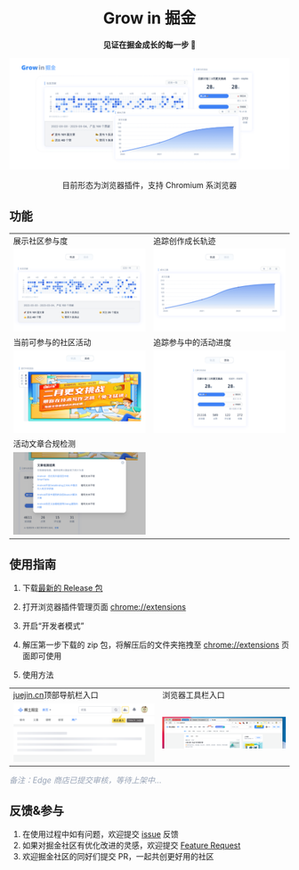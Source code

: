<h1 align="center">Grow in 掘金</h1>
<p align="center"><strong>见证在掘金成长的每一步 🚀</strong></p>

<p align="center">
    <img src="./preset/tile.png" />
</p>

<p align="center">
目前形态为浏览器插件，支持 Chromium 系浏览器
</p>

## 功能

<table>
    <tr>
        <td>
        展示社区参与度
        </td>
        <td>
追踪创作成长轨迹
        </td>
    </tr>
    <tr>
        <td><img src="./preset/features/contribution.png" alt="热力图"/></td>
        <td><img src="./preset/features/trending.png"/></td>
    </tr>
    <tr>
        <td>当前可参与的社区活动</td>
        <td>追踪参与中的活动进度</td>
    </tr>
    <tr>
        <td><img src="./preset/features/ongoingActivity.png"/></td>
        <td><img src="./preset/features/joinedActivity.png"/></td>
    </tr>
    <tr>
        <td>活动文章合规检测</td>
    </tr>
    <tr>
        <td><img src="./preset/features/articleDetector.png"/></td>
    </tr>
</table>

## 使用指南

1. 下载[最新的 Release 包](https://github.com/curly210102/grow-in-juejin/releases/latest/download/extension.zip)

2. 打开浏览器插件管理页面 [chrome://extensions](chrome://extensions)

3. 开启“开发者模式”

4. 解压第一步下载的 zip 包，将解压后的文件夹拖拽至 [chrome://extensions](chrome://extensions) 页面即可使用

5. 使用方法

<table>
<tr>
<td>
<a href="https://juejin.cn">juejin.cn</a>顶部导航栏入口
</td>
<td>
浏览器工具栏入口
</td>
</tr>
<tr>
<td>
<img src="./preset/usage/entry.png" />
</td>
<td>
<img src="./preset/usage/browser-entry.png" />
</td>
</tr>
</table>
<p style="color:#97A3B6;">
<i>备注：Edge 商店已提交审核，等待上架中...</i>
</p>

## 反馈&参与

1. 在使用过程中如有问题，欢迎提交 [issue](https://github.com/curly210102/grow-in-juejin/issues/new?labels=bug&template=bug_report.md&title=) 反馈
2. 如果对掘金社区有优化改进的灵感，欢迎提交 [Feature Request](https://github.com/curly210102/grow-in-juejin/issues/new?labels=feature+request)
3. 欢迎掘金社区的同好们提交 PR，一起共创更好用的社区
